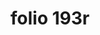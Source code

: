 ---
layout: edition
title: folio 193r
manuscript: Florence, Biblioteca Marucelliana, Carte Rajna XIX.15
sigla: R
iip: r193r.tif
milestone: 365
---